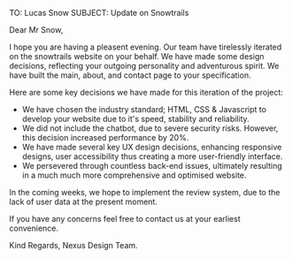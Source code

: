 TO: Lucas Snow
SUBJECT: Update on Snowtrails

Dear Mr Snow,

I hope you are having a pleasent evening. Our team have tirelessly iterated on the snowtrails website on your behalf. We have made some design decisions, reflecting your outgoing personality and adventurous spirit. We have built the main, about, and contact page to your specification.

Here are some key decisions we have made for this iteration of the project:
- We have chosen the industry standard; HTML, CSS & Javascript to develop your website due to it's speed, stability and reliability.
- We did not include the chatbot, due to severe security risks. However, this decision increased performance by 20%.
- We have made several key UX design decisions, enhancing responsive designs, user accessibility thus creating a more user-friendly interface.
- We persevered through countless back-end issues, ultimately resulting in a much much more comprehensive and optimised website.

In the coming weeks, we hope to implement the review system, due to the lack of user data at the present moment.

If you have any concerns feel free to contact us at your earliest convenience.

Kind Regards,
Nexus Design Team.
